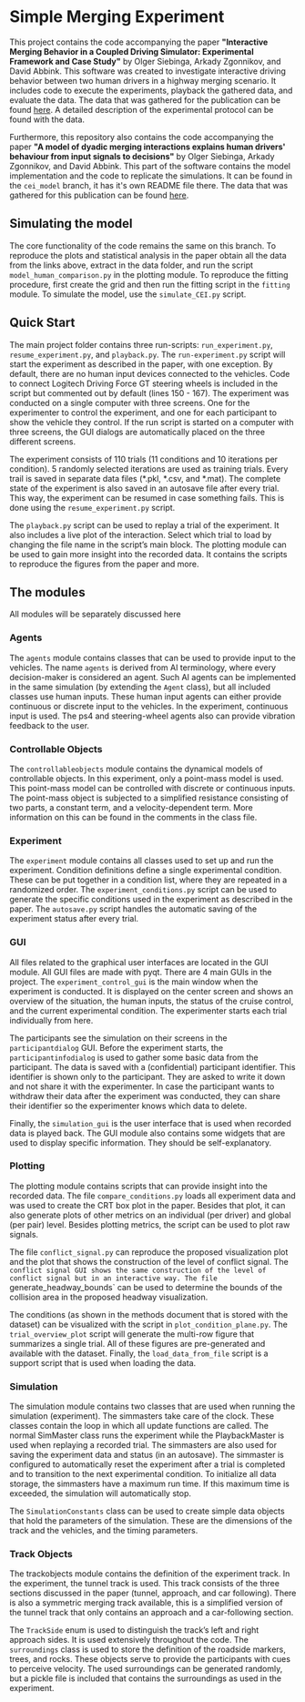 # Simple Merging Experiment
This project contains the code accompanying the paper **"Interactive Merging Behavior in a Coupled Driving Simulator: Experimental Framework and Case Study"** by Olger Siebinga, Arkady Zgonnikov, and David Abbink. This software was created to investigate interactive driving behavior between two human drivers in a highway merging scenario. It includes code to execute the experiments, playback the gathered data, and evaluate the data. The data that was gathered for the publication can be found [here](https://doi.org/10.4121/19550377). A detailed description of the experimental protocol can be found with the data.

Furthermore, this repository also contains the code accompanying the paper **"A model of dyadic merging interactions explains human drivers' behaviour from input signals to decisions"** by Olger Siebinga, Arkady Zgonnikov, and David Abbink. This part of the software contains the model implementation and the code to replicate the simulations. It can be found in the `cei_model` branch, it has it's own README file there. The data that was gathered for this publication can be found [here](https://doi.org/10.4121/d77ae5bd-cfd9-4c32-8f7a-c3565c2ccdd5). 

## Simulating the model
The core functionality of the code remains the same on this branch. To reproduce the plots and statistical analysis in the paper obtain all the data from the links above, extract in the data folder, and run the script `model_human_comparison.py` in the plotting module. To reproduce the fitting procedure, first create the grid and then run the fitting script in the `fitting` module. To simulate the model, use the `simulate_CEI.py` script.

## Quick Start
The main project folder contains three run-scripts: `run_experiment.py`, `resume_experiment.py`, and `playback.py`. The `run-experiment.py` script will start the experiment as described in the paper, with one exception. By default, there are no human input devices connected to the vehicles. Code to connect Logitech Driving Force GT steering wheels is included in the script but commented out by default (lines 150 - 167). The experiment was conducted on a single computer with three screens. One for the experimenter to control the experiment, and one for each participant to show the vehicle they control. If the run script is started on a computer with three screens, the GUI dialogs are automatically placed on the three different screens. 

The experiment consists of 110 trials (11 conditions and 10 iterations per condition). 5 randomly selected iterations are used as training trials. Every trail is saved in separate data files (*.pkl, *.csv, and *.mat). The complete state of the experiment is also saved in an autosave file after every trial. This way, the experiment can be resumed in case something fails. This is done using the `resume_experiment.py` script.

The `playback.py` script can be used to replay a trial of the experiment. It also includes a live plot of the interaction. Select which trial to load by changing the file name in the script’s main block. The plotting module can be used to gain more insight into the recorded data. It contains the scripts to reproduce the figures from the paper and more.

## The modules
All modules will be separately discussed here

### Agents
The `agents` module contains classes that can be used to provide input to the vehicles. The name `agents` is derived from AI terminology, where every decision-maker is considered an agent. Such AI agents can be implemented in the same simulation (by extending the `Agent` class), but all included classes use human inputs. These human input agents can either provide continuous or discrete input to the vehicles. In the experiment, continuous input is used. The ps4 and steering-wheel agents also can provide vibration feedback to the user. 

### Controllable Objects
The `controllableobjects` module contains the dynamical models of controllable objects. In this experiment, only a point-mass model is used. This point-mass model can be controlled with discrete or continuous inputs. The point-mass object is subjected to a simplified resistance consisting of two parts, a constant term, and a velocity-dependent term. More information on this can be found in the comments in the class file. 

### Experiment
The `experiment` module contains all classes used to set up and run the experiment. Condition definitions define a single experimental condition. These can be put together in a condition list, where they are repeated in a randomized order. The `experiment_conditions.py` script can be used to generate the specific conditions used in the experiment as described in the paper. The `autosave.py` script handles the automatic saving of the experiment status after every trial.

### GUI
All files related to the graphical user interfaces are located in the GUI module. All GUI files are made with pyqt. There are 4 main GUIs in the project. The `experiment_control_gui` is the main window when the experiment is conducted. It is displayed on the center screen and shows an overview of the situation, the human inputs, the status of the cruise control, and the current experimental condition. The experimenter starts each trial individually from here. 

The participants see the simulation on their screens in the `participantdialog` GUI. Before the experiment starts, the `participantinfodialog` is used to gather some basic data from the participant. The data is saved with a (confidential) participant identifier. This identifier is shown only to the participant. They are asked to write it down and not share it with the experimenter. In case the participant wants to withdraw their data after the experiment was conducted, they can share their identifier so the experimenter knows which data to delete.

Finally, the `simulation_gui` is the user interface that is used when recorded data is played back. The GUI module also contains some widgets that are used to display specific information. They should be self-explanatory. 

### Plotting
The plotting module contains scripts that can provide insight into the recorded data. The file `compare_conditions.py` loads all experiment data and was used to create the CRT box plot in the paper. Besides that plot, it can also generate plots of other metrics on an individual (per driver) and global (per pair) level. Besides plotting metrics, the script can be used to plot raw signals. 

The file `conflict_signal.py` can reproduce the proposed visualization plot and the plot that shows the construction of the level of conflict signal. The `conflict signal GUI shows the same construction of the level of conflict signal but in an interactive way. The file `generate_headway_bounds` can be used to determine the bounds of the collision area in the proposed headway visualization. 

The conditions (as shown in the methods document that is stored with the dataset) can be visualized with the script in `plot_condition_plane.py`. The `trial_overview_plot` script will generate the multi-row figure that summarizes a single trial. All of these figures are pre-generated and available with the dataset. Finally, the `load_data_from_file` script is a support script that is used when loading the data.

### Simulation
The simulation module contains two classes that are used when running the simulation (experiment). The simmasters take care of the clock. These classes contain the loop in which all update functions are called. The normal SimMaster class runs the experiment while the PlaybackMaster is used when replaying a recorded trial. The simmasters are also used for saving the experiment data and status (in an autosave). The simmaster is configured to automatically reset the experiment after a trial is completed and to transition to the next experimental condition. To initialize all data storage, the simmasters have a maximum run time. If this maximum time is exceeded, the simulation will automatically stop. 

The `SimulationConstants` class can be used to create simple data objects that hold the parameters of the simulation. These are the dimensions of the track and the vehicles, and the timing parameters.

### Track Objects
The trackobjects module contains the definition of the experiment track. In the experiment, the tunnel track is used. This track consists of the three sections discussed in the paper (tunnel, approach, and car following). There is also a symmetric merging track available, this is a simplified version of the tunnel track that only contains an approach and a car-following section.

The `TrackSide` enum is used to distinguish the track’s left and right approach sides. It is used extensively throughout the code. The `surroundings` class is used to store the definition of the roadside markers, trees, and rocks. These objects serve to provide the participants with cues to perceive velocity. The used surroundings can be generated randomly, but a pickle file is included that contains the surroundings as used in the experiment.   
